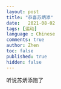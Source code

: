```yaml
---
layout: post
title: "恭喜苏炳添"
date:   2021-08-02
tags: [运动]
language : Chinese
comments: true
author: Zhen
toc: false
published: true
hidden: false
---
```

听说苏炳添跑了
<!--stackedit_data:
eyJoaXN0b3J5IjpbLTMzNzg4NDg3OV19
-->